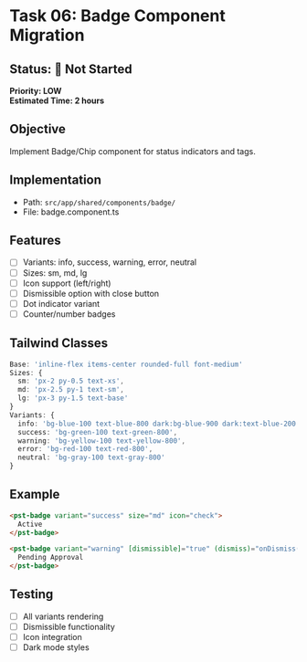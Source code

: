 # Task 06: Badge Component Migration

## Status: 🔴 Not Started
**Priority: LOW**  
**Estimated Time: 2 hours**

## Objective
Implement Badge/Chip component for status indicators and tags.

## Implementation
- Path: `src/app/shared/components/badge/`
- File: badge.component.ts

## Features
- [ ] Variants: info, success, warning, error, neutral
- [ ] Sizes: sm, md, lg
- [ ] Icon support (left/right)
- [ ] Dismissible option with close button
- [ ] Dot indicator variant
- [ ] Counter/number badges

## Tailwind Classes
```typescript
Base: 'inline-flex items-center rounded-full font-medium'
Sizes: {
  sm: 'px-2 py-0.5 text-xs',
  md: 'px-2.5 py-1 text-sm',
  lg: 'px-3 py-1.5 text-base'
}
Variants: {
  info: 'bg-blue-100 text-blue-800 dark:bg-blue-900 dark:text-blue-200',
  success: 'bg-green-100 text-green-800',
  warning: 'bg-yellow-100 text-yellow-800',
  error: 'bg-red-100 text-red-800',
  neutral: 'bg-gray-100 text-gray-800'
}
```

## Example
```html
<pst-badge variant="success" size="md" icon="check">
  Active
</pst-badge>

<pst-badge variant="warning" [dismissible]="true" (dismiss)="onDismiss()">
  Pending Approval
</pst-badge>
```

## Testing
- [ ] All variants rendering
- [ ] Dismissible functionality
- [ ] Icon integration
- [ ] Dark mode styles
